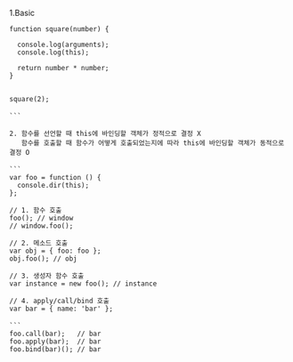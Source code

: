 1.Basic 

```　
function square(number) {

  console.log(arguments);
  console.log(this);

  return number * number;
}


square(2);

```　

2. 함수를 선언할 때 this에 바인딩할 객체가 정적으로 결정 X
   함수를 호출할 때 함수가 어떻게 호출되었는지에 따라 this에 바인딩할 객체가 동적으로 결정 O

```　
var foo = function () {
  console.dir(this);
};

// 1. 함수 호출
foo(); // window
// window.foo();

// 2. 메소드 호출
var obj = { foo: foo };
obj.foo(); // obj

// 3. 생성자 함수 호출
var instance = new foo(); // instance

// 4. apply/call/bind 호출
var bar = { name: 'bar' };

```　
foo.call(bar);   // bar
foo.apply(bar);  // bar
foo.bind(bar)(); // bar

